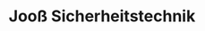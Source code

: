 ---
title: "Jooß Sicherheitstechnik"
url: /gerstetten/jooss-sicherheitstechnik/
shop: Sicherheit
---